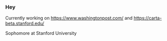 ### Hey

Currently working on https://www.washingtonpost.com/ and https://carta-beta.stanford.edu/

Sophomore at Stanford University

